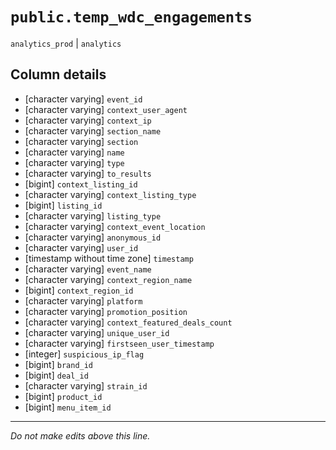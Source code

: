 # `public.temp_wdc_engagements`
`analytics_prod` | `analytics`

## Column details
* [character varying] `event_id`
* [character varying] `context_user_agent`
* [character varying] `context_ip`
* [character varying] `section_name`
* [character varying] `section`
* [character varying] `name`
* [character varying] `type`
* [character varying] `to_results`
* [bigint]    `context_listing_id`
* [character varying] `context_listing_type`
* [bigint]    `listing_id`
* [character varying] `listing_type`
* [character varying] `context_event_location`
* [character varying] `anonymous_id`
* [character varying] `user_id`
* [timestamp without time zone] `timestamp`
* [character varying] `event_name`
* [character varying] `context_region_name`
* [bigint]    `context_region_id`
* [character varying] `platform`
* [character varying] `promotion_position`
* [character varying] `context_featured_deals_count`
* [character varying] `unique_user_id`
* [character varying] `firstseen_user_timestamp`
* [integer]   `suspicious_ip_flag`
* [bigint]    `brand_id`
* [bigint]    `deal_id`
* [character varying] `strain_id`
* [bigint]    `product_id`
* [bigint]    `menu_item_id`

-------------------------------------------------------------------------------
*Do not make edits above this line.*
